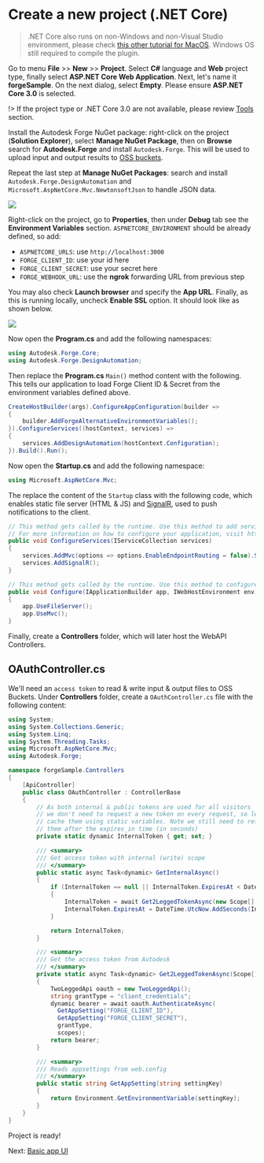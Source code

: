 # Create a new project (.NET Core)

> .NET Core also runs on non-Windows and non-Visual Studio environment, please check [this other tutorial for MacOS](https://github.com/augustogoncalves/dotnetcoreheroku). Windows OS still required to compile the plugin.

Go to menu **File** >> **New** >> **Project**. Select **C#** language and **Web** project type, finally select **ASP.NET Core Web Application**. Next, let's name it **forgeSample**. On the next dialog, select **Empty**. Please ensure **ASP.NET Core 3.0** is selected.

!> If the project type or .NET Core 3.0 are not available, please review [Tools](environment/tools/netcore) section.

Install the Autodesk Forge NuGet package: right-click on the project (**Solution Explorer**), select **Manage NuGet Package**, then on **Browse** search for **Autodesk.Forge** and install `Autodesk.Forge`. This will be used to upload input and output results to [OSS buckets](https://forge.autodesk.com/en/docs/data/v2/developers_guide/basics/).

Repeat the last step at **Manage NuGet Packages**: search and install `Autodesk.Forge.DesignAutomation` and `Microsoft.AspNetCore.Mvc.NewtonsoftJson` to handle JSON data. 

![](_media/netcore/create_project.gif) 

Right-click on the project, go to **Properties**, then under **Debug** tab see the **Environment Variables** section. `ASPNETCORE_ENVIRONMENT` should be already defined, so add:

- `ASPNETCORE_URLS`: use `http://localhost:3000`
- `FORGE_CLIENT_ID`: use your id here
- `FORGE_CLIENT_SECRET`: use your secret here
- `FORGE_WEBHOOK_URL`: use the **ngrok** forwarding URL from previous step

You may also check **Launch browser** and specify the **App URL**. Finally, as this is running locally, uncheck **Enable SSL** option. It should look like as shown below.

![](_media/netcore/env_vars_da.png) 


Now open the **Program.cs** and add the following namespaces:

```csharp
using Autodesk.Forge.Core;
using Autodesk.Forge.DesignAutomation;
```

Then replace the **Program.cs** `Main()` method content with the following. This tells our application to load Forge Client ID & Secret from the environment variables defined above.

```csharp
CreateHostBuilder(args).ConfigureAppConfiguration(builder =>
{
    builder.AddForgeAlternativeEnvironmentVariables();
}).ConfigureServices((hostContext, services) =>
{
    services.AddDesignAutomation(hostContext.Configuration);
}).Build().Run();
```

Now open the **Startup.cs** and add the following namespace:

```csharp
using Microsoft.AspNetCore.Mvc;
```

The replace the content of the `Startup` class with the following code, which enables static file server (HTML & JS) and [SignalR](https://docs.microsoft.com/en-us/aspnet/core/signalr/introduction?view=aspnetcore-2.2), used to push notifications to the client.

```csharp
// This method gets called by the runtime. Use this method to add services to the container.
// For more information on how to configure your application, visit https://go.microsoft.com/fwlink/?LinkID=398940
public void ConfigureServices(IServiceCollection services)
{
    services.AddMvc(options => options.EnableEndpointRouting = false).SetCompatibilityVersion(CompatibilityVersion.Version_3_0).AddNewtonsoftJson();
    services.AddSignalR();
}

// This method gets called by the runtime. Use this method to configure the HTTP request pipeline.
public void Configure(IApplicationBuilder app, IWebHostEnvironment env)
{
    app.UseFileServer();
    app.UseMvc();
}
```

Finally, create a **Controllers** folder, which will later host the WebAPI Controllers.

## OAuthController.cs

We'll need an `access token` to read & write input & output files to OSS Buckets. Under **Controllers** folder, create a `OAuthController.cs` file with the following content:

```csharp
using System;
using System.Collections.Generic;
using System.Linq;
using System.Threading.Tasks;
using Microsoft.AspNetCore.Mvc;
using Autodesk.Forge;

namespace forgeSample.Controllers
{
    [ApiController]
    public class OAuthController : ControllerBase
    {
        // As both internal & public tokens are used for all visitors
        // we don't need to request a new token on every request, so let's
        // cache them using static variables. Note we still need to refresh
        // them after the expires_in time (in seconds)
        private static dynamic InternalToken { get; set; }

        /// <summary>
        /// Get access token with internal (write) scope
        /// </summary>
        public static async Task<dynamic> GetInternalAsync()
        {
            if (InternalToken == null || InternalToken.ExpiresAt < DateTime.UtcNow)
            {
                InternalToken = await Get2LeggedTokenAsync(new Scope[] { Scope.BucketCreate, Scope.BucketRead, Scope.BucketDelete, Scope.DataRead, Scope.DataWrite, Scope.DataCreate, Scope.CodeAll });
                InternalToken.ExpiresAt = DateTime.UtcNow.AddSeconds(InternalToken.expires_in);
            }

            return InternalToken;
        }

        /// <summary>
        /// Get the access token from Autodesk
        /// </summary>
        private static async Task<dynamic> Get2LeggedTokenAsync(Scope[] scopes)
        {
            TwoLeggedApi oauth = new TwoLeggedApi();
            string grantType = "client_credentials";
            dynamic bearer = await oauth.AuthenticateAsync(
              GetAppSetting("FORGE_CLIENT_ID"),
              GetAppSetting("FORGE_CLIENT_SECRET"),
              grantType,
              scopes);
            return bearer;
        }

        /// <summary>
        /// Reads appsettings from web.config
        /// </summary>
        public static string GetAppSetting(string settingKey)
        {
            return Environment.GetEnvironmentVariable(settingKey);
        }
    }
}
```

Project is ready!

Next: [Basic app UI](designautomation/html/)